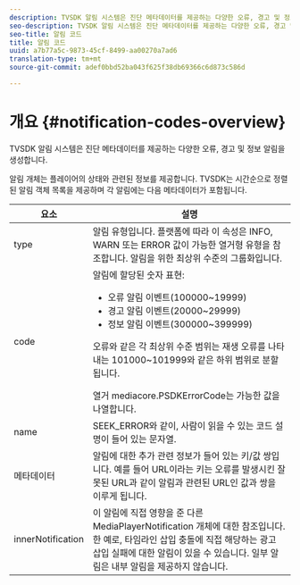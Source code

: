 ```yaml
---
description: TVSDK 알림 시스템은 진단 메타데이터를 제공하는 다양한 오류, 경고 및 정보 알림을 생성합니다.
seo-description: TVSDK 알림 시스템은 진단 메타데이터를 제공하는 다양한 오류, 경고 및 정보 알림을 생성합니다.
seo-title: 알림 코드
title: 알림 코드
uuid: a7b77a5c-9873-45cf-8499-aa00270a7ad6
translation-type: tm+mt
source-git-commit: adef0bbd52ba043f625f38db69366c6d873c586d

---
```



# 개요 {#notification-codes-overview}

TVSDK 알림 시스템은 진단 메타데이터를 제공하는 다양한 오류, 경고 및 정보 알림을 생성합니다.

알림 개체는 플레이어의 상태와 관련된 정보를 제공합니다. TVSDK는 시간순으로 정렬된 알림 객체 목록을 제공하며 각 알림에는 다음 메타데이터가 포함됩니다.

<table frame="all" colsep="1" rowsep="1" id="table_DBA8CACF02DB4AF2B053E560850B49CE"> 
 <thead> 
  <tr rowsep="1"> 
   <th colname="1" class="entry"> 요소 </th> 
   <th colname="2" class="entry"> 설명 </th> 
  </tr> 
 </thead>
 <tbody> 
  <tr rowsep="1"> 
   <td colname="1"> type </td> 
   <td colname="2"> 알림 유형입니다. 플랫폼에 따라 이 속성은 INFO, WARN 또는 ERROR 값이 가능한 열거형 유형을 참조합니다. 알림을 위한 최상위 수준의 그룹화입니다. </td> 
  </tr> 
  <tr rowsep="1"> 
   <td colname="1"> code </td> 
   <td colname="2">알림에 할당된 숫자 표현: 
    <ul id="ul_31AB497C6FFA452496DD09B0D78687B9"> 
     <li id="li_53E75022C50246E0982E315D04EFD8B3">오류 알림 이벤트(100000~19999) </li> 
     <li id="li_11AE91D1325E4F718228E662C9C55F9A">경고 알림 이벤트(20000~29999) </li> 
     <li id="li_6D3EA03845294DC2BAD1ACF507639E51">정보 알림 이벤트(300000~399999) </li> 
    </ul> <p>오류와 같은 각 최상위 수준 범위는 재생 오류를 나타내는 101000~101999와 같은 하위 범위로 분할됩니다. </p>
    <ph>
     열거 <span class="codeph"> mediacore.PSDKErrorCode는</span> 가능한 값을 나열합니다.
    </ph> </td> 
  </tr> 
  <tr rowsep="1"> 
   <td colname="1"> name </td> 
   <td colname="2">SEEK_ERROR와 같이, 사람이 읽을 수 있는 코드 설명이 들어 있는 <span class="codeph"> 문자열</span>. </td> 
  </tr> 
  <tr rowsep="1"> 
   <td colname="1"> 메타데이터 </td> 
   <td colname="2">알림에 대한 추가 관련 정보가 들어 있는 키/값 쌍입니다. 예를 들어 URL이라는 <span class="codeph"> 키는</span> 오류를 발생시킨 잘못된 URL과 같이 알림과 관련된 URL인 값과 쌍을 이루게 됩니다. </td> 
  </tr> 
  <tr rowsep="0"> 
   <td colname="1"> innerNotification </td> 
   <td colname="2">이 알림에 직접 영향을 준 다른 <span class="codeph"> MediaPlayerNotification</span> 개체에 대한 참조입니다. 한 예로, 타임라인 삽입 충돌에 직접 해당하는 광고 삽입 실패에 대한 알림이 있을 수 있습니다. 일부 알림은 내부 알림을 제공하지 않습니다. </td> 
  </tr> 
 </tbody> 
</table>

